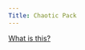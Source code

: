 ```yaml
---
Title: Chaotic Pack
---
```


[What is this?](https://raw.githubusercontent.com/Xemrael/Chaotic-Pack/refs/heads/main/README.md)
